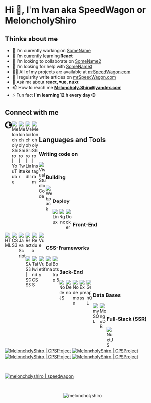 # Hi 👋, I'm Ivan aka SpeedWagon or MeloncholyShiro

## Thinks about me

- 🔭 I’m currently working on [SomeName](https://github.com/MeloncholyShiro)
- 🌱 I’m currently learning **React**
- 👯 I’m looking to collaborate on [SomeName2](https://github.com/MeloncholyShiro)
- 🤔 I’m looking for help with [SomeName3](https://github.com/MeloncholyShiro)
- 👨‍💻 All of my projects are available at [mrSpeedWagon.com](mrSpeedWagon.com)
- 📝 I regularity write articles on [mrSpeedWagon.com](mrSpeedWagon.com)
- 💬 Ask me about **react, vue, nuxt**
- 📫 How to reach me **Meloncholy.Shiro@yandex.com**
- ⚡ Fun fact **I'm learning 12 h every day :D**

## Connect with me

[<img align="left" alt="MeloncholyShiro | Website" width="22px" src="https://raw.githubusercontent.com/iconic/open-iconic/master/svg/globe.svg" />][website]
[<img align="left" alt="MeloncholyShiro | YouTube" width="22px" src="https://cdn.jsdelivr.net/npm/simple-icons@v3/icons/youtube.svg" />][youtube]
[<img align="left" alt="MeloncholyShiro | Twitter" width="22px" src="https://cdn.jsdelivr.net/npm/simple-icons@v3/icons/twitter.svg" />][twitter]
[<img align="left" alt="MeloncholyShiro | LinkedIn" width="22px" src="https://cdn.jsdelivr.net/npm/simple-icons@v3/icons/linkedin.svg" />][linkedin]
[<img align="left" alt="MeloncholyShiro | Instagram" width="22px" src="https://cdn.jsdelivr.net/npm/simple-icons@v3/icons/instagram.svg" />][instagram]

<br />

## Languages and Tools

### Writing code on

[<img align="left" alt="Visual Studio Code" width="22px" src="https://cdn.jsdelivr.net/npm/simple-icons@v3/icons/visualstudiocode.svg" />][#]

<br />

### Building

[<img align="left" alt="Webpack" width="22px" src="https://cdn.jsdelivr.net/npm/simple-icons@v3/icons/webpack.svg" />][#]

<br />

### Deploy

[<img align="left" alt="Linux" width="22px" src="https://cdn.jsdelivr.net/npm/simple-icons@v3/icons/linux.svg" />][#]
[<img align="left" alt="Nginx" width="22px" src="https://cdn.jsdelivr.net/npm/simple-icons@v3/icons/nginx.svg" />][#]
[<img align="left" alt="Docker" width="22px" src="https://cdn.jsdelivr.net/npm/simple-icons@v3/icons/docker.svg" />][#]

<br />

### Front-End

[<img align="left" alt="HTML" width="22px" src="https://cdn.jsdelivr.net/npm/simple-icons@v3/icons/html5.svg" />][#]
[<img align="left" alt="CSS3" width="22px" src="https://cdn.jsdelivr.net/npm/simple-icons@v3/icons/css3.svg" />][#]
[<img align="left" alt="JavaScript" width="22px" src="https://cdn.jsdelivr.net/npm/simple-icons@v3/icons/javascript.svg" />][#]
[<img align="left" alt="React" width="22px" src="https://cdn.jsdelivr.net/npm/simple-icons@v3/icons/react.svg" />][#]
[<img align="left" alt="Redux" width="22px" src="https://cdn.jsdelivr.net/npm/simple-icons@v3/icons/redux.svg" />][#]
[<img align="left" alt="Vue" width="22px" src="https://cdn.jsdelivr.net/npm/simple-icons@v3/icons/vue-dot-js.svg" />][#]

<br />

### CSS-Frameworks

[<img align="left" alt="SASS | SCSS" width="22px" src="https://cdn.jsdelivr.net/npm/simple-icons@v3/icons/sass.svg" />][#]
[<img align="left" alt="Tailwind CSS" width="22px" src="https://cdn.jsdelivr.net/npm/simple-icons@v3/icons/tailwindcss.svg" />][#]
[<img align="left" alt="Vuetify" width="22px" src="https://cdn.jsdelivr.net/npm/simple-icons@v3/icons/vuetify.svg" />][#]
[<img align="left" alt="Bulma" width="22px" src="https://cdn.jsdelivr.net/npm/simple-icons@v3/icons/bulma.svg" />][#]
[<img align="left" alt="Bootstrap 5" width="22px" src="https://cdn.jsdelivr.net/npm/simple-icons@v3/icons/bootstrap.svg" />][#]

<br />

### Back-End

[<img align="left" alt="NodeJS" width="22px" src="https://cdn.jsdelivr.net/npm/simple-icons@v3/icons/node-dot-js.svg" />][#]
[<img align="left" alt="Deno" width="22px" src="https://cdn.jsdelivr.net/npm/simple-icons@v3/icons/deno.svg" />][#]
[<img align="left" alt="Nodemon" width="22px" src="https://cdn.jsdelivr.net/npm/simple-icons@v3/icons/nodemon.svg" />][#]
[<img align="left" alt="Express" width="22px" src="https://devicons.github.io/devicon/devicon.git/icons/express/express-original-wordmark.svg" />][#]
[<img align="left" alt="GraphQL" width="22px" src="https://cdn.jsdelivr.net/npm/simple-icons@v3/icons/graphql.svg" />][#]

<br />

### Data Bases

[<img align="left" alt="mySQL" width="22px" src="https://cdn.jsdelivr.net/npm/simple-icons@v3/icons/mysql.svg" />][#]
[<img align="left" alt="MongoDB" width="22px" src="https://cdn.jsdelivr.net/npm/simple-icons@v3/icons/mongodb.svg" />][#]

<br />

### Full-Stack (SSR)

[<img align="left" alt="NuxtJS" width="22px" src="https://cdn.jsdelivr.net/npm/simple-icons@v3/icons/nuxt-dot-js.svg" />][#]

<br />

<!-- <p align="center">
<a href="https://codepen.io/meloncholyshiro_codepan" target="blank">
<img align="center" src="https://cdn.jsdelivr.net/npm/simple-icons@3.0.1/icons/codepen.svg" alt="meloncholyshiro_codepan" height="20" width="20" />
</a>
<a href="https://dev.to/meloncholyshiro_dev.to" target="blank">
<img align="center" src="https://cdn.jsdelivr.net/npm/simple-icons@3.0.1/icons/dev-dot-to.svg" alt="meloncholyshiro_dev.to" height="20" width="20" />
</a>
<a href="https://twitter.com/meloncholyshiro_twitter" target="blank">
<img align="center" src="https://cdn.jsdelivr.net/npm/simple-icons@3.0.1/icons/twitter.svg" alt="meloncholyshiro_twitter" height="20" width="20" />
</a>
<a href="https://linkedin.com/in/meloncholyshiro_linkedin" target="blank">
<img align="center" src="https://cdn.jsdelivr.net/npm/simple-icons@3.0.1/icons/linkedin.svg" alt="meloncholyshiro_linkedin" height="20" width="20" />
</a>
<a href="https://stackoverflow.com/users/meloncholyshiro_stackoverflow" target="blank">
<img align="center" src="https://cdn.jsdelivr.net/npm/simple-icons@3.0.1/icons/stackoverflow.svg" alt="meloncholyshiro_stackoverflow" height="20" width="20" />
</a>
<a href="https://codesandbox.com/meloncholyshiro_codesanbox" target="blank">
<img align="center" src="https://cdn.jsdelivr.net/npm/simple-icons@3.0.1/icons/codesandbox.svg" alt="meloncholyshiro_codesanbox" height="20" width="20" />
</a>
<a href="https://kaggle.com/meloncholyshiro_kaggle" target="blank">
<img align="center" src="https://cdn.jsdelivr.net/npm/simple-icons@3.0.1/icons/kaggle.svg" alt="meloncholyshiro_kaggle" height="20" width="20" />
</a>
<a href="https://fb.com/meloncholyshiro_facebook" target="blank">
<img align="center" src="https://cdn.jsdelivr.net/npm/simple-icons@3.0.1/icons/facebook.svg" alt="meloncholyshiro_facebook" height="20" width="20" />
</a>
<a href="https://instagram.com/meloncholyshiro_instagram" target="blank">
<img align="center" src="https://cdn.jsdelivr.net/npm/simple-icons@3.0.1/icons/instagram.svg" alt="meloncholyshiro_instagram" height="20" width="20" />
</a>
<a href="https://dribbble.com/meloncholyshiro_dribble" target="blank">
<img align="center" src="https://cdn.jsdelivr.net/npm/simple-icons@3.0.1/icons/dribbble.svg" alt="meloncholyshiro_dribble" height="20" width="20" />
</a>
<a href="https://www.behance.net/meloncholyshiro_behance" target="blank">
<img align="center" src="https://cdn.jsdelivr.net/npm/simple-icons@3.0.1/icons/behance.svg" alt="meloncholyshiro_behance" height="20" width="20" />
</a>
<a href="https://medium.com/@meloncholyshiro_medium" target="blank">
<img align="center" src="https://cdn.jsdelivr.net/npm/simple-icons@3.0.1/icons/medium.svg" alt="@meloncholyshiro_medium" height="20" width="20" />
</a>
<a href="https://www.youtube.com/c/meloncholyshiro_youtube" target="blank">
<img align="center" src="https://cdn.jsdelivr.net/npm/simple-icons@3.0.1/icons/youtube.svg" alt="meloncholyshiro_youtube" height="20" width="20" />
</a>
</p> -->

[<img align="center" alt="MeloncholyShiro | CPSProject" width="22px" src="https://github-readme-stats.vercel.app/api/pin/?username=meloncholyshiro&repo=cpsproject&show_icons=true&theme=dracula" />][CPSProject]
[<img align="center" alt="MeloncholyShiro | CPSProject" width="22px" src="https://github-readme-stats.vercel.app/api/pin/?username=meloncholyshiro&repo=cpsproject&show_icons=true&theme=dracula" />][CPSProject]
[<img align="center" alt="MeloncholyShiro | CPSProject" width="22px" src="https://github-readme-stats.vercel.app/api/pin/?username=meloncholyshiro&repo=cpsproject&show_icons=true&theme=dracula" />][CPSProject]
[<img align="center" alt="MeloncholyShiro | CPSProject" width="22px" src="https://github-readme-stats.vercel.app/api/pin/?username=meloncholyshiro&repo=cpsproject&show_icons=true&theme=dracula" />][CPSProject]

<br />

[<img align="center" alt="meloncholyshiro | speedwagon" width="22px" src="https://github-readme-stats.vercel.app/api?username=meloncholyshiro&show_icons=true&theme=dracula" />][CPSProject]

<br />

<!--START_SECTION:waka-->
<!--END_SECTION:waka-->

<p align="center"> <img src="https://komarev.com/ghpvc/?username=meloncholyshiro" alt="meloncholyshiro" /> </p>

[website]: https://meloncholyshiro.github.io
[twitter]: https://twitter.com/
[youtube]: https://youtube.com/
[instagram]: https://instagram.com/
[linkedin]: https://linkedin.com/in/
[#]: https://github.com/MeloncholyShiro
[CPSProject]: https://github.com/meloncholyshiro/cpsproject
